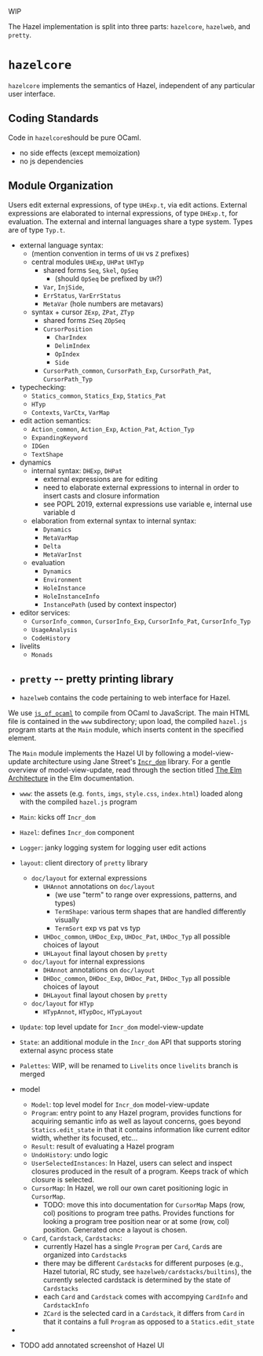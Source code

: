 WIP

The Hazel implementation is split into three parts: `hazelcore`, `hazelweb`, and `pretty`.

# `hazelcore`
`hazelcore` implements the semantics of Hazel, independent of any particular user interface.

## Coding Standards
Code in `hazelcore`should be pure OCaml.

  - no side effects (except memoization)
  - no js dependencies

## Module Organization

Users edit external expressions, of type `UHExp.t`, via edit actions. External
expressions are elaborated to internal expressions, of type `DHExp.t`, for
evaluation. The external and internal languages share a type system. Types are
of type `Typ.t`.

  - external language syntax:
    - (mention convention in terms of `UH` vs `Z` prefixes)
    - central modules `UHExp`, `UHPat` `UHTyp`
      - shared forms `Seq`, `Skel`, `OpSeq`
        - (should `OpSeq` be prefixed by `UH`?)
      - `Var`, `InjSide`,
      - `ErrStatus`, `VarErrStatus`
      - `MetaVar` (hole numbers are metavars)
    - syntax + cursor `ZExp`, `ZPat`, `ZTyp`
      - shared forms `ZSeq` `ZOpSeq`
      - `CursorPosition`
        - `CharIndex`
        - `DelimIndex`
        - `OpIndex`
        - `Side`
      - `CursorPath_common`, `CursorPath_Exp`, `CursorPath_Pat`, `CursorPath_Typ`
  - typechecking:
    - `Statics_common`, `Statics_Exp`, `Statics_Pat`
    - `HTyp`
    - `Contexts`, `VarCtx`, `VarMap`
  - edit action semantics:
    - `Action_common`, `Action_Exp`, `Action_Pat`, `Action_Typ`
    - `ExpandingKeyword`
    - `IDGen`
    - `TextShape`
  - dynamics
    - internal syntax: `DHExp`, `DHPat`
      - external expressions are for editing
      - need to elaborate external expressions to internal in order to insert casts
        and closure information
      - see POPL 2019, external expressions use variable e, internal use variable d
    - elaboration from external syntax to internal syntax:
      - `Dynamics`
      - `MetaVarMap`
      - `Delta`
      - `MetaVarInst`
    - evaluation
      - `Dynamics`
      - `Environment`
      - `HoleInstance`
      - `HoleInstanceInfo`
      - `InstancePath` (used by context inspector)
  - editor services:
    - `CursorInfo_common`, `CursorInfo_Exp`, `CursorInfo_Pat`, `CursorInfo_Typ`
    - `UsageAnalysis`
    - `CodeHistory`
  - livelits
    - `Monads`
- `pretty` -- pretty printing library
  -
- `hazelweb` contains the code pertaining to web interface for Hazel.

We use
  [`js_of_ocaml`](https://ocsigen.org/js_of_ocaml)
  to compile from OCaml to JavaScript. The main HTML file is contained in the
  `www` subdirectory; upon load, the compiled `hazel.js` program starts at
  the `Main` module, which inserts content in the specified element.

  The `Main` module implements the Hazel UI by following a model-view-update
  architecture using Jane Street's [`Incr_dom`](https://github.com/janestreet/incr_dom) library. For a gentle overview of model-view-update, read through the section
  titled [The Elm Architecture](https://guide.elm-lang.org/architecture/) in
  the Elm documentation.

  - `www`:
    the assets (e.g. `fonts`, `imgs`, `style.css`, `index.html`) loaded
    along with the compiled `hazel.js` program
  - `Main`: kicks off `Incr_dom`
  - `Hazel`: defines `Incr_dom` component
  - `Logger`: janky logging system for logging user edit actions
  - `layout`: client directory of `pretty` library
    - `doc/layout` for external expressions
      - `UHAnnot` annotations on `doc/layout`
        - (we use "term" to range over expressions, patterns, and types)
        - `TermShape`: various term shapes that are handled differently visually
        - `TermSort` exp vs pat vs typ
      - `UHDoc_common`, `UHDoc_Exp`, `UHDoc_Pat`, `UHDoc_Typ` all possible choices of layout
      - `UHLayout` final layout chosen by `pretty`
    - `doc/layout` for internal expressions
      - `DHAnnot` annotations on `doc/layout`
      - `DHDoc_common`, `DHDoc_Exp`, `DHDoc_Pat`, `DHDoc_Typ` all possible choices of layout
      - `DHLayout` final layout chosen by `pretty`
    - `doc/layout` for `HTyp`
      - `HTypAnnot`, `HTypDoc`, `HTypLayout`
  - `Update`: top level update for `Incr_dom` model-view-update
  - `State`: an additional module in the `Incr_dom` API that supports
    storing external async process state
  - `Palettes`: WIP, will be renamed to `Livelits` once `livelits` branch is merged
  - model
    - `Model`: top level model for `Incr_dom` model-view-update
    - `Program`:
      entry point to any Hazel program, provides functions for
      acquiring semantic info as well as layout concerns, goes
      beyond `Statics.edit_state` in that it contains information like
      current editor width, whether its focused, etc...
    - `Result`: result of evaluating a Hazel program
    - `UndoHistory`: undo logic
    - `UserSelectedInstances`:
      In Hazel, users can select and inspect closures produced in the
      result of a program. Keeps track of which closure is selected.
    - `CursorMap`:
      In Hazel, we roll our own caret positioning logic in `CursorMap`.
      - TODO: move this into documentation for `CursorMap`
        Maps (row, col) positions to program tree paths. Provides
        functions for looking a program tree position near or at
        some (row, col) position. Generated once a layout is chosen.
    - `Card`, `Cardstack`, `Cardstacks`:
      - currently Hazel has a single `Program` per `Card`, `Card`s
      are organized into `Cardstack`s
      - there may be different `Cardstack`s for different purposes
        (e.g., Hazel tutorial, RC study, see `hazelweb/cardstacks/builtins`),
        the currently selected cardstack is determined by the state of
        `Cardstacks`
      - each `Card` and `Cardstack` comes with accompying `CardInfo` and
        `CardstackInfo`
      - `ZCard` is the selected card in a `Cardstack`, it differs from
        `Card` in that it contains a full `Program` as opposed to
        a `Statics.edit_state`
  -


  - TODO add annotated screenshot of Hazel UI